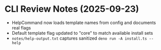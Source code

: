 # CLI Review Notes (2025-09-23)

- HelpCommand now loads template names from config and documents real flags
- Default template flag updated to "core" to match available install sets
- `notes/help-output.txt` captures sanitized `deno run -A install.ts --help`
